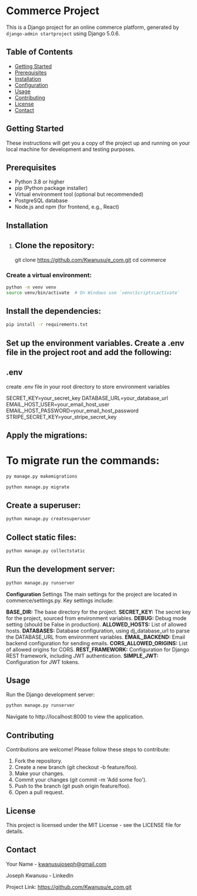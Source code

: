 # Commerce Project

This is a Django project for an online commerce platform, generated by `django-admin startproject` using Django 5.0.6.

## Table of Contents

- [Getting Started](#getting-started)
- [Prerequisites](#prerequisites)
- [Installation](#installation)
- [Configuration](#configuration)
- [Usage](#usage)
- [Contributing](#contributing)
- [License](#license)
- [Contact](#contact)

## Getting Started

These instructions will get you a copy of the project up and running on your local machine for development and testing purposes.

## Prerequisites

- Python 3.8 or higher
- pip (Python package installer)
- Virtual environment tool (optional but recommended)
- PostgreSQL database
- Node.js and npm (for frontend, e.g., React)

## Installation

1. ## Clone the repository:

   git clone https://github.com/Kwanusu/e_com.git
   cd commerce
### Create a virtual environment:

```sh
python -m venv venv
source venv/bin/activate  # On Windows use `venv\Scripts\activate`
```
## Install the dependencies:

```sh
pip install -r requirements.txt
```
## Set up the environment variables. Create a .env file in the project root and add the following:

## .env
create .env file in your root directory to store environment variables

SECRET_KEY=your_secret_key
DATABASE_URL=your_database_url
EMAIL_HOST_USER=your_email_host_user
EMAIL_HOST_PASSWORD=your_email_host_password
STRIPE_SECRET_KEY=your_stripe_secret_key

##  Apply the migrations:

# To migrate run the commands:
```sh
py manage.py makemigrations

python manage.py migrate
```
## Create a superuser:
```sh
python manage.py createsuperuser
```
## Collect static files:
```sh
python manage.py collectstatic
```
## Run the development server:
```sh
python manage.py runserver
```
**Configuration**
Settings
The main settings for the project are located in commerce/settings.py. Key settings include:

**BASE_DIR:** The base directory for the project.
**SECRET_KEY:** The secret key for the project, sourced from environment variables.
**DEBUG:** Debug mode setting (should be False in production).
**ALLOWED_HOSTS:** List of allowed hosts.
**DATABASES:** Database configuration, using dj_database_url to parse the DATABASE_URL from environment variables.
**EMAIL_BACKEND:** Email backend configuration for sending emails.
**CORS_ALLOWED_ORIGINS:** List of allowed origins for CORS.
**REST_FRAMEWORK:** Configuration for Django REST framework, including JWT authentication.
**SIMPLE_JWT:** Configuration for JWT tokens.

## Usage
Run the Django development server:
```sh
python manage.py runserver
```
Navigate to http://localhost:8000 to view the application.

## Contributing

Contributions are welcome! Please follow these steps to contribute:

1. Fork the repository.
2. Create a new branch (git checkout -b feature/foo).
3. Make your changes.
4. Commit your changes (git commit -m 'Add some foo').
5. Push to the branch (git push origin feature/foo).
6. Open a pull request.

## License
This project is licensed under the MIT License - see the LICENSE file for details.

## Contact
Your Name - kwanusujoseph@gmail.com

Joseph Kwanusu - LinkedIn

Project Link: https://github.com/Kwanusu/e_com.git

